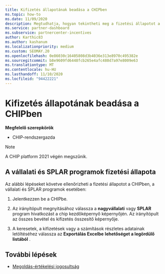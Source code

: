```yaml
---
title: Kifizetés állapotának beadása a CHIPben
ms.topic: how-to
ms.date: 11/09/2020
description: Megtudhatja, hogyan tekintheti meg a fizetési állapotot a CHIPben.
ms.service: partner-dashboard
ms.subservice: partnercenter-incentives
author: Karthic83
ms.author: kashanum
ms.localizationpriority: medium
ms.custom: SEOMAY.20
ms.openlocfilehash: 0e86030c16405808d3b4036e313e8970c495382e
ms.sourcegitcommit: b8e9609fd6448fcb265e4afc480d7a97e8009e63
ms.translationtype: MT
ms.contentlocale: hu-HU
ms.lasthandoff: 11/10/2020
ms.locfileid: "94422221"
---
```

# <a name="check-payment-status-in-chip"></a>Kifizetés állapotának beadása a CHIPben

**Megfelelő szerepkörök**

- CHIP-rendszergazda

>[!NOTE]
>A CHIP platform 2021 végén megszűnik.

## <a name="payment-status-for-the-enterprise-and-splar-programs"></a>A vállalati és SPLAR programok fizetési állapota

Az alábbi lépéseket követve ellenőrizheti a fizetési állapotot a CHIPben, a vállalati és SPLAR programok esetében:

1. Jelentkezzen be a CHIPbe.
 
1. Az irányítópult megnyitásához válassza a **nagyvállalati** vagy **SPLAR** program hivatkozást a chip kezdőképernyő képernyőjén. Az irányítópult az összes bevétel és kifizetés összesítő képernyője.
 
1. A keresetek, a kifizetések vagy a számítások részletes adatainak letöltéséhez válassza az  **Exportálás Excelbe** **lehetőséget a legördülő listából** .

## <a name="next-steps"></a>További lépések

- [Megoldás-értékelési jogosultság](chip-solution-assessment.md) 
